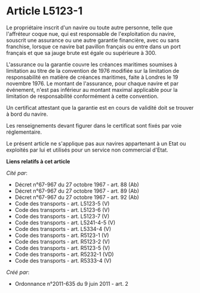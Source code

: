 # Article L5123-1

Le propriétaire inscrit d'un navire ou toute autre personne, telle que l'affréteur coque nue, qui est responsable de
l'exploitation du navire, souscrit une assurance ou une autre garantie financière, avec ou sans franchise, lorsque ce navire
bat pavillon français ou entre dans un port français et que sa jauge brute est égale ou supérieure à 300. 

L'assurance ou la garantie couvre les créances maritimes soumises à limitation au titre de la convention de 1976 modifiée sur
la limitation de responsabilité en matière de créances maritimes, faite à Londres le 19 novembre 1976. Le montant de
l'assurance, pour chaque navire et par événement, n'est pas inférieur au montant maximal applicable pour la limitation de
responsabilité conformément à cette convention. 

Un certificat attestant que la garantie est en cours de validité doit se trouver à bord du navire. 

Les renseignements devant figurer dans le certificat sont fixés par voie réglementaire. 

Le présent article ne s'applique pas aux navires appartenant à un Etat ou exploités par lui et utilisés pour un service non
commercial d'Etat.

**Liens relatifs à cet article**

_Cité par_:

  - Décret n°67-967 du 27 octobre 1967 - art. 88 (Ab)
  - Décret n°67-967 du 27 octobre 1967 - art. 89 (Ab)
  - Décret n°67-967 du 27 octobre 1967 - art. 92 (Ab)
  - Code des transports - art. L5123-5 (V)
  - Code des transports - art. L5123-6 (V)
  - Code des transports - art. L5123-7 (V)
  - Code des transports - art. L5241-4-5 (V)
  - Code des transports - art. L5334-4 (V)
  - Code des transports - art. R5123-1 (V)
  - Code des transports - art. R5123-2 (V)
  - Code des transports - art. R5123-5 (V)
  - Code des transports - art. R5232-1 (VD)
  - Code des transports - art. R5333-4 (V)

_Créé par_:

  - Ordonnance n°2011-635 du 9 juin 2011 - art. 2
